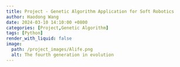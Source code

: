 ```yaml
---
title: Project - Genetic Algorithm Application for Soft Robotics
author: Haodong Wang
date: 2024-03-10 14:10:00 +0800
categories: [Project,Genetic Algorithm]
tags: [Python]
render_with_liquid: false
image:
  path: /project_images/Alife.png
  alt: The fourth generation in evolution
---
```



